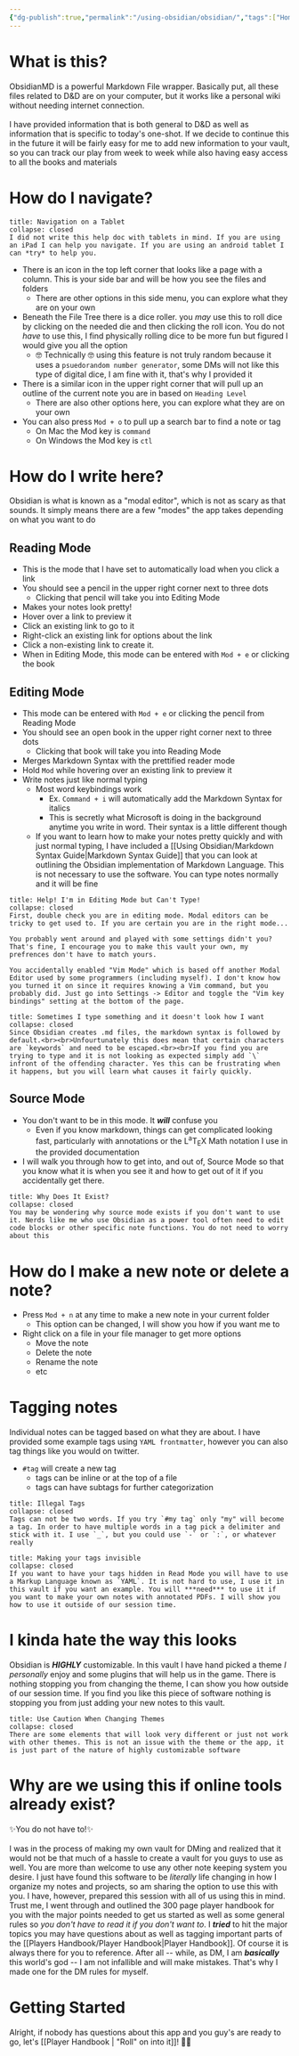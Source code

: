 ```yaml
---
{"dg-publish":true,"permalink":"/using-obsidian/obsidian/","tags":["Home_Page"]}
---
```


# What is this?

ObsidianMD is a powerful Markdown File wrapper. Basically put, all these files related to D&D are on your computer, but it works like a personal wiki without needing internet connection.<br><br>I have provided information that is both general to D&D as well as information that is specific to today's one-shot. If we decide to continue this in the future it will be fairly easy for me to add new information to your vault, so you can track our play from week to week while also having easy access to all the books and materials

# How do I navigate?

```ad-note
title: Navigation on a Tablet
collapse: closed
I did not write this help doc with tablets in mind. If you are using an iPad I can help you navigate. If you are using an android tablet I can *try* to help you.
```


- There is an icon in the top left corner that looks like a page with a column. This is your side bar and will be how you see the files and folders
	- There are other options in this side menu, you can explore what they are on your own
- Beneath the File Tree there is a dice roller. you *may* use this to roll dice by clicking on the needed die and then clicking the roll icon. You do not *have* to use this, I find physically rolling dice to be more fun but figured I would give you all the option
	- 🤓 Technically 🤓 using this feature is not truly random because it uses a `psuedorandom number generator`, some DMs will not like this type of digital dice, I am fine with it, that's why I provided it
- There is a similar icon in the upper right corner that will pull up an outline of the current note you are in based on `Heading Level`
	- There are also other options here, you can explore what they are on your own
- You can also press `Mod + o` to pull up a search bar to find a note or tag
	- On Mac the Mod key is `command`
	- On Windows the Mod key is `ctl`


# How do I write here?

Obsidian is what is known as a "modal editor", which is not as scary as that sounds. It simply means there are a few "modes" the app takes depending on what you want to do

## Reading Mode

- This is the mode that I have set to automatically load when you click a link
- You should see a pencil in the upper right corner next to three dots
	- Clicking that pencil will take you into Editing Mode
- Makes your notes look pretty!
- Hover over a link to preview it
- Click an existing link to go to it
- Right-click an existing link for options about the link
- Click a non-existing link to create it.
- When in Editing Mode, this mode can be entered with `Mod + e` or clicking the book
## Editing Mode

- This mode can be entered with `Mod + e` or clicking the pencil from Reading Mode
- You should see an open book in the upper right corner next to three dots
	- Clicking that book will take you into Reading Mode
- Merges Markdown Syntax with the prettified reader mode
- Hold `Mod` while hovering over an existing link to preview it
- Write notes just like normal typing
	- Most word keybindings work
		- Ex. `Command + i` will automatically add the Markdown Syntax for italics
		- This is secretly what Microsoft is doing in the background anytime you write in word. Their syntax is a little different though
	- If you want to learn how to make your notes pretty quickly and with just normal typing, I have included a [[Using Obsidian/Markdown Syntax Guide\|Markdown Syntax Guide]] that you can look at outlining the Obsidian implementation of Markdown Language. This is not necessary to use the software. You can type notes normally and it will be fine

```ad-bug
title: Help! I'm in Editing Mode but Can't Type!
collapse: closed
First, double check you are in editing mode. Modal editors can be tricky to get used to. If you are certain you are in the right mode... 

You probably went around and played with some settings didn't you? That's fine, I encourage you to make this vault your own, my prefrences don't have to match yours.

You accidentally enabled "Vim Mode" which is based off another Modal Editor used by some programmers (including myself). I don't know how you turned it on since it requires knowing a Vim command, but you probably did. Just go into Settings -> Editor and toggle the "Vim key bindings" setting at the bottom of the page.

```

```ad-warning
title: Sometimes I type something and it doesn't look how I want
collapse: closed
Since Obsidian creates .md files, the markdown syntax is followed by default.<br><br>Unfourtunately this does mean that certain characters are `keywords` and need to be escaped.<br><br>If you find you are trying to type and it is not looking as expected simply add `\` infront of the offending character. Yes this can be frustrating when it happens, but you will learn what causes it fairly quickly.

```


## Source Mode

- You don't want to be in this mode. It ***will*** confuse you
	- Even if you know markdown, things can get complicated looking fast, particularly with annotations or the L<sup>a</sup>T<sub>E</sub>X Math notation I use in the provided documentation
- I will walk you through how to get into, and out of, Source Mode so that you know what it is when you see it and how to get out of it if you accidentally get there.
```ad-question
title: Why Does It Exist?
collapse: closed
You may be wondering why source mode exists if you don't want to use it. Nerds like me who use Obsidian as a power tool often need to edit code blocks or other specific note functions. You do not need to worry about this

```

# How do I make a new note or delete a note?

- Press `Mod + n` at any time to make a new note in your current folder
	- This option can be changed, I will show you how if you want me to
- Right click on a file in your file manager to get more options
	- Move the note
	- Delete the note
	- Rename the note
	- etc

# Tagging notes

Individual notes can be tagged based on what they are about. I have provided some example tags using `YAML frontmatter`, however you can also tag things like you would on twitter.
- `#tag` will create a new tag
	- tags can be inline or at the top of a file
	- tags can have subtags for further categorization

```ad-warning
title: Illegal Tags
collapse: closed
Tags can not be two words. If you try `#my tag` only "my" will become a tag. In order to have multiple words in a tag pick a delimiter and stick with it. I use `_`, but you could use `-` or `:`, or whatever really
```

```ad-tip
title: Making your tags invisible
collapse: closed
If you want to have your tags hidden in Read Mode you will have to use a Markup Language known as `YAML`. It is not hard to use, I use it in this vault if you want an example. You will ***need*** to use it if you want to make your own notes with annotated PDFs. I will show you how to use it outside of our session time.
```


# I kinda hate the way this looks

Obsidian is ***HIGHLY*** customizable. In this vault I have hand picked a theme *I personally* enjoy and some plugins that will help us in the game. There is nothing stopping you from changing the theme, I can show you how outside of our session time. If you find you like this piece of software nothing is stopping you from just adding your new notes to this vault.

```ad-warning
title: Use Caution When Changing Themes
collapse: closed
There are some elements that will look very different or just not work with other themes. This is not an issue with the theme or the app, it is just part of the nature of highly customizable software

```


# Why are we using this if online tools already exist?

✨You do not have to!✨<br><br>I was in the process of making my own vault for DMing and realized that it would not be that much of a hassle to create a vault for you guys to use as well. You are more than welcome to use any other note keeping system you desire. I just have found this software to be *literally* life changing in how I organize my notes and projects, so am sharing the option to use this with you. I have, however, prepared this session with all of us using this in mind. Trust me, I went through and outlined the 300 page player handbook for you with the major points needed to get us started as well as some general rules so *you don't have to read it if you don't want to*. I ***tried*** to hit the major topics you may have questions about as well as tagging important parts of the [[Players Handbook/Player Handbook\|Player Handbook]]. Of course it is always there for you to reference. After all --  while, as DM, I am ***basically*** this world's god -- I am not infallible and will make mistakes. That's why I made one for the DM rules for myself.

# Getting Started

Alright, if nobody has questions about this app and you guy's are ready to go, let's [[Player Handbook \| "Roll" on into it]]! 🎲🐉